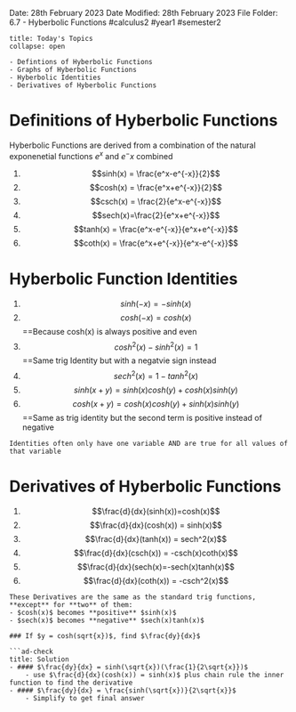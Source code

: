Date: 28th February 2023
Date Modified: 28th February 2023
File Folder: 6.7 - Hyberbolic Functions
#calculus2 #year1 #semester2

```ad-abstract
title: Today's Topics
collapse: open

- Defintions of Hyberbolic Functions
- Graphs of Hyberbolic Functions
- Hyberbolic Identities
- Derivatives of Hyberbolic Functions

```

# Definitions of Hyberbolic Functions

Hyberbolic Functions are derived from a combination of the natural exponenetial functions $e^x$ and $e^-x$ combined

1. $$sinh(x) = \frac{e^x-e^{-x}}{2}$$
2. $$cosh(x) = \frac{e^x+e^{-x}}{2}$$
3. $$csch(x) = \frac{2}{e^x-e^{-x}}$$
4. $$sech(x)=\frac{2}{e^x+e^{-x}}$$
5. $$tanh(x) = \frac{e^x-e^{-x}}{e^x+e^{-x}}$$
6. $$coth(x) = \frac{e^x+e^{-x}}{e^x-e^{-x}}$$
# Hyberbolic Function Identities

1. $$sinh(-x) = -sinh(x)$$
2. $$cosh(-x)=cosh(x)$$                                                                               ==Because cosh(x) is always positive and even
3. $$cosh^2(x) - sinh^2(x) = 1$$                                                                              ==Same trig Identity but with a negatvie sign instead
4. $$sech^2(x)=1-tanh^2(x)$$
5. $$sinh(x+y)=sinh(x)cosh(y)+cosh(x)sinh(y)$$
6. $$cosh(x+y)=cosh(x)cosh(y) + sinh(x)sinh(y)$$                                                     ==Same as trig identity but the second term is positive instead of negative


```ad-note
Identities often only have one variable AND are true for all values of that variable
```

# Derivatives of Hyberbolic Functions

1. $$\frac{d}{dx}(sinh(x))=cosh(x)$$
2. $$\frac{d}{dx}(cosh(x)) = sinh(x)$$
3. $$\frac{d}{dx}(tanh(x)) = sech^2(x)$$
4. $$\frac{d}{dx}(csch(x)) = -csch(x)coth(x)$$
5. $$\frac{d}{dx}(sech(x)=-sech(x)tanh(x)$$
6. $$\frac{d}{dx}(coth(x)) = -csch^2(x)$$
```ad-important
These Derivatives are the same as the standard trig functions, **except** for **two** of them:
- $cosh(x)$ becomes **positive** $sinh(x)$
- $sech(x)$ becomes **negative** $sech(x)tanh(x)$
```

```ad-question
### If $y = cosh(sqrt{x})$, find $\frac{dy}{dx}$

```ad-check
title: Solution
- #### $\frac{dy}{dx} = sinh(\sqrt{x})(\frac{1}{2\sqrt{x}})$
	- use $\frac{d}{dx}(cosh(x)) = sinh(x)$ plus chain rule the inner function to find the derivative
- #### $\frac{dy}{dx} = \frac{sinh(\sqrt{x})}{2\sqrt{x}}$
	- Simplify to get final answer
```



